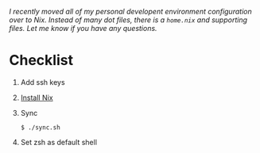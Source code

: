 _I recently moved all of my personal developent environment configuration over to Nix. Instead of many dot files, there is a `home.nix` and supporting files. Let me know if you have any questions._

# Checklist

1. Add ssh keys

2. [Install Nix](https://zero-to-nix.com/start/install/)

3. Sync

   ```
   $ ./sync.sh
   ```

4. Set zsh as default shell
